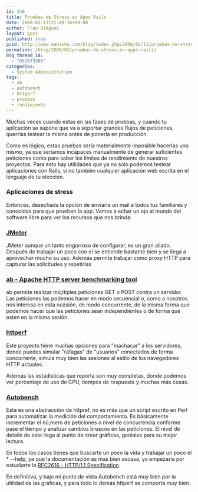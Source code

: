 ```yaml
---
id: 246
title: Pruebas de Stress en Apps Rails
date: 2008-02-13T21:49:36+00:00
author: Fran Diéguez
layout: post
published: true
guid: http://www.mabishu.com/blog/index.php/2008/02/13/pruebas-de-stress-en-apps-rails/
permalink: /blog/2008/02/pruebas-de-stress-en-apps-rails/
dsq_thread_id:
  - "653873385"
categories:
  - System Administration
tags:
  - ab
  - autobench
  - httperf
  - pruebas
  - rendimiento
---
```

Muchas veces cuando estas en las fases de pruebas, y cuando tu aplicación se supone que va a soportar grandes flujos de peticiones, querrías testear la misma antes de ponerla en producción.

Como es lógico, estas pruebas sería materialmente imposible hacerlas uno mismo, ya que seríamos incapaces manualmente de generar suficientes peticiones como para saber los límites de rendimiento de nuestros proyectos.
Para esto hay utilidades que ya no solo podemos testear aplicaciones con Rails, si no también cualquier aplicación web  escrita en el lenguaje de tu elección.
### Aplicaciones de stress

Entonces, desechada la opción de enviarle un mail a todos tus familiares y conocidos para que prueben la app. Vamos a echar un ojo al mundo del software libre para ver los recursos que nos brinda:

### <a href="http://jakarta.apache.org/jmeter/" title="JMeter">JMeter</a>

JMeter aunque un tanto engorroso de configurar, es un gran aliado. Después de trabajar un poco con el se entiende bastante bien y se llega a aprovechar mucho su uso. Adem&aacute;s permite trabajar como proxy HTTP para capturar las solicitudes y repetirlas
### <a href="http://httpd.apache.org/docs/2.0/programs/ab.html">ab - Apache HTTP server benchmarking tool</a>
ab permite realizar mú;ltiples peticiones GET o POST contra un servidor. Las peticiones las podemos hacer en modo secuencial o, como a nosotros nos interesa en esta ocasión, de modo concurrente, de la misma forma que podemos hacer que las peticiones sean independientes o de forma que esten en la misma sesión.

### <a href="http://www.hpl.hp.com/research/linux/httperf/" title="httperf benchmarking tool">httperf</a>

Este proyecto tiene muchas opciones para "machacar" a los servidores, donde puedes simular "r&aacute;fagas" de "usuarios" conectados de forma concurrente, simula muy bien las sesiones al estilo de los navegadores HTTP actuales.

Adem&aacute;s las estadísticas que reporta son muy completas, donde podemos ver porcentaje de uso de CPU, tiempos de respuesta y muchas m&aacute;s cosas.

### <a href="http://www.xenoclast.org/autobench/" title="Autobench benchmarking tool">Autobench</a>

Esta es una abstracción de httpref, no es m&aacute;s que un script escrito en Perl para automatizar la medición del comportamiento. Es b&aacute;sicamente incrementar el nú;mero de peticiones o nivel de concurrencia conforme pase el tiempo y analizar cambios bruscos en las peticiones.
El nivel de detalle de este llega al punto de crear gr&aacute;ficas, geniales para su mejor lectura.

En todos los casos tienes que buscarte un poco la vida y trabajar un poco el * --help, ya que la documentación es mas bien escasa, yo empezaría por estudiarte la <a href="http://www.w3.org/Protocols/rfc2616/rfc2616.html" title="Especificación de HTTP/1.1">RFC2616 - HTTP/1.1 Specification</a>.

En definitiva, y bajo mi punto de vista Autobench est&aacute; muy bien por la utilidad de las gr&aacute;ficas, y para todo lo dem&aacute;s httperf se comporta muy bien.
